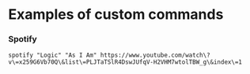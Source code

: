 # Examples of custom commands

### Spotify

```shell
spotify "Logic" "As I Am" https://www.youtube.com/watch\?v\=x259G6Vb70Q\&list\=PLJTaTSlR4DswJUfqV-H2VHM7wtolTBW_g\&index\=1
```
